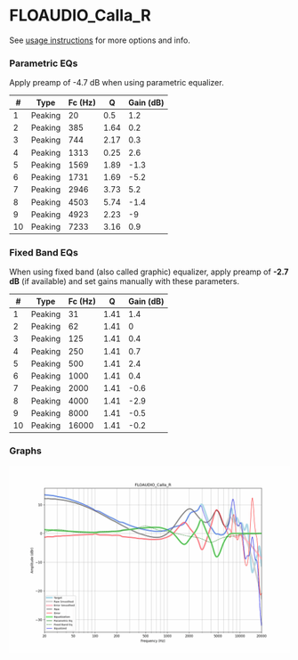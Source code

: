 # FLOAUDIO_Calla_R
See [usage instructions](https://github.com/jaakkopasanen/AutoEq#usage) for more options and info.

### Parametric EQs
Apply preamp of -4.7 dB when using parametric equalizer.

|   # | Type    |   Fc (Hz) |    Q |   Gain (dB) |
|-----|---------|-----------|------|-------------|
|   1 | Peaking |        20 | 0.5  |         1.2 |
|   2 | Peaking |       385 | 1.64 |         0.2 |
|   3 | Peaking |       744 | 2.17 |         0.3 |
|   4 | Peaking |      1313 | 0.25 |         2.6 |
|   5 | Peaking |      1569 | 1.89 |        -1.3 |
|   6 | Peaking |      1731 | 1.69 |        -5.2 |
|   7 | Peaking |      2946 | 3.73 |         5.2 |
|   8 | Peaking |      4503 | 5.74 |        -1.4 |
|   9 | Peaking |      4923 | 2.23 |        -9   |
|  10 | Peaking |      7233 | 3.16 |         0.9 |

### Fixed Band EQs
When using fixed band (also called graphic) equalizer, apply preamp of **-2.7 dB** (if available) and set gains manually with these parameters.

|   # | Type    |   Fc (Hz) |    Q |   Gain (dB) |
|-----|---------|-----------|------|-------------|
|   1 | Peaking |        31 | 1.41 |         1.4 |
|   2 | Peaking |        62 | 1.41 |         0   |
|   3 | Peaking |       125 | 1.41 |         0.4 |
|   4 | Peaking |       250 | 1.41 |         0.7 |
|   5 | Peaking |       500 | 1.41 |         2.4 |
|   6 | Peaking |      1000 | 1.41 |         0.4 |
|   7 | Peaking |      2000 | 1.41 |        -0.6 |
|   8 | Peaking |      4000 | 1.41 |        -2.9 |
|   9 | Peaking |      8000 | 1.41 |        -0.5 |
|  10 | Peaking |     16000 | 1.41 |        -0.2 |

### Graphs
![](./FLOAUDIO_Calla_R.png)
